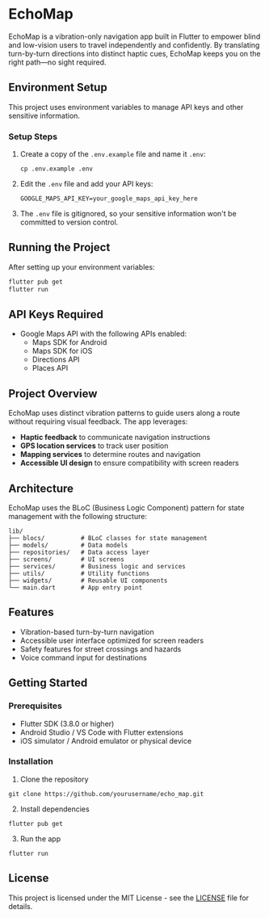 # EchoMap

EchoMap is a vibration-only navigation app built in Flutter to empower blind and low-vision users to travel independently and confidently. By translating turn-by-turn directions into distinct haptic cues, EchoMap keeps you on the right path—no sight required.

## Environment Setup

This project uses environment variables to manage API keys and other sensitive information.

### Setup Steps

1. Create a copy of the `.env.example` file and name it `.env`:
   ```
   cp .env.example .env
   ```

2. Edit the `.env` file and add your API keys:
   ```
   GOOGLE_MAPS_API_KEY=your_google_maps_api_key_here
   ```

3. The `.env` file is gitignored, so your sensitive information won't be committed to version control.

## Running the Project

After setting up your environment variables:

```bash
flutter pub get
flutter run
```

## API Keys Required

- Google Maps API with the following APIs enabled:
  - Maps SDK for Android
  - Maps SDK for iOS
  - Directions API
  - Places API

## Project Overview

EchoMap uses distinct vibration patterns to guide users along a route without requiring visual feedback. The app leverages:

- **Haptic feedback** to communicate navigation instructions
- **GPS location services** to track user position
- **Mapping services** to determine routes and navigation
- **Accessible UI design** to ensure compatibility with screen readers

## Architecture

EchoMap uses the BLoC (Business Logic Component) pattern for state management with the following structure:

```
lib/
├── blocs/          # BLoC classes for state management
├── models/         # Data models
├── repositories/   # Data access layer
├── screens/        # UI screens
├── services/       # Business logic and services
├── utils/          # Utility functions
├── widgets/        # Reusable UI components
└── main.dart       # App entry point
```

## Features

- Vibration-based turn-by-turn navigation
- Accessible user interface optimized for screen readers
- Safety features for street crossings and hazards
- Voice command input for destinations

## Getting Started

### Prerequisites

- Flutter SDK (3.8.0 or higher)
- Android Studio / VS Code with Flutter extensions
- iOS simulator / Android emulator or physical device

### Installation

1. Clone the repository

```
git clone https://github.com/yourusername/echo_map.git
```

2. Install dependencies

```
flutter pub get
```

3. Run the app

```
flutter run
```

## License

This project is licensed under the MIT License - see the [LICENSE](LICENSE) file for details.
